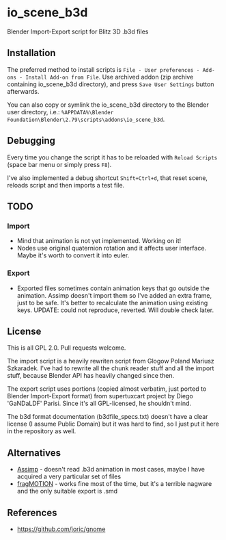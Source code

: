 # io_scene_b3d

Blender Import-Export script for Blitz 3D .b3d files

## Installation

The preferred method to install scripts is `File - User preferences - Add-ons - Install Add-on from File`.
Use archived addon (zip archive containing io_scene_b3d directory), and press 
`Save User Settings` button afterwards.

You can also copy or symlink the io_scene_b3d directory to the Blender user directory, i.e.:
`%APPDATA%\Blender Foundation\Blender\2.79\scripts\addons\io_scene_b3d`.

## Debugging

Every time you change the script it has to be reloaded with `Reload Scripts` (space bar menu or simply press `F8`).

I've also implemented a debug shortcut `Shift+Ctrl+d`, that reset scene, reloads script and then imports a test file.

## TODO

### Import

* Mind that animation is not yet implemented. Working on it!
* Nodes use original quaternion rotation and it affects user interface.
Maybe it's worth to convert it into euler.

### Export

* Exported files sometimes contain animation keys that go outside the animation.
Assimp doesn't import them so I've added an extra frame, just to be safe.
It's better to recalculate the animation using existing keys.
UPDATE: could not reproduce, reverted. Will double check later.

## License

This is all GPL 2.0. Pull requests welcome.

The import script is a heavily rewriten script from Glogow Poland Mariusz Szkaradek.
I've had to rewrite all the chunk reader stuff and all the import stuff, because Blender API
has heavily changed since then.

The export script uses portions (copied almost verbatim, just ported to Blender Import-Export format)
from supertuxcart project by Diego 'GaNDaLDF' Parisi. Since it's all GPL-licensed, he shouldn't mind.

The b3d format documentation (b3dfile_specs.txt) doesn't have a clear license (I assume Public Domain)
but it was hard to find, so I just put it here in the repository as well.

## Alternatives

* [Assimp](http://assimp.sourceforge.net/) - doesn't read .b3d animation in most cases, maybe I have acquired a very particular set of files
* [fragMOTION](http://www.fragmosoft.com/) - works fine most of the time, but it's a terrible nagware and the only suitable export is .smd

## References

* https://github.com/joric/gnome


